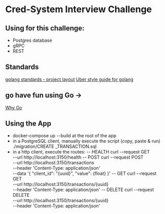 # Cred-System Interview Challenge

## Using for this challenge:
- Postgres database
- gRPC
- REST

## Standards
<a href="https://github.com/golang-standards/project-layout">golang standards - project layout</a>
<a href="https://github.com/uber-go/guide">Uber style guide for golang</a>

## go have fun using Go -> 
<a href="https://go.dev/solutions/#case-studies">Why Go</a>

## Using the App
- docker-compose up --build at the root of the app
- in a PostgreSQL client, manually execute the script (copy, paste & run) ./migration/CREATE _TRANSACTION.sql
- in a http client, execute the routes:
-- HEALTH
curl --request GET \
  --url http://localhost:3150/health
-- POST
    curl --request POST \
      --url http://localhost:3150/transactions \
      --header 'Content-Type: application/json' \
      --data '{
      "client_id": "{uuid}",
      "value": {float}
    }'
-- GET
curl --request GET \
  --url http://localhost:3150/transactions/{uuid} \
  --header 'Content-Type: application/json'
-- DELETE
curl --request DELETE \
  --url http://localhost:3150/transactions/{uuid} \
  --header 'Content-Type: application/json'